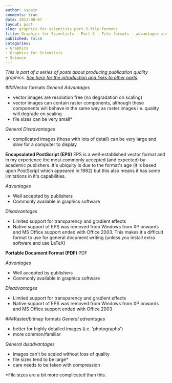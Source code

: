 ```yaml
---
author: sspain
comments: true
date: 2013-08-07 
layout: post
slug: graphics-for-scientists-part-3-file-formats
title: Graphics for Scientists - Part 3 - File formats - advantages and disadvantages
published: false
categories:
- Graphics
- Graphics for Scientists
- Science
---
```


_This is part of a series of posts about producing publication quality graphics. [See here for the introduction and links to other parts](http://sebspain.co.uk/2013/01/29/graphics-for-scientists-intro.html)._


###Vector formats
*General Advantages*

- vector images are resolution free (no degradation on scaling)
- vector images can contain raster components, although these components will behave in the same way as raster images i.e. quality will degrade on scaling
- file sizes can be very small*

*General Disadvantages*

- complicated images (those with lots of detail) can be very large and slow for a computer to display

**Encapsulated PostScript (EPS)**
EPS is a well-established vector format and in my experience the most commonly accepted (and expected) by academic publishers. It's ubiquity is due to the format's age (it is based upon PostScript which appeared in 1982) but this also means it has some limitations in it's capabilities.

*Advantages*

- Well accepted by publishers
- Commonly available in graphics software

*Disadvantages*

- Limited support for transparency and gradient effects 
- Native support of EPS was removed from Windows from XP onwards and MS Office support ended with Office 2003. This makes it a difficult format to use for general document writing (unless you install extra software and use LaTeX)

**Portable Document Format (PDF)**
PDF

*Advantages*

- Well accepted by publishers
- Commonly available in graphics software

*Disadvantages*

- Limited support for transparency and gradient effects 
- Native support of EPS was removed from Windows from XP onwards and MS Office support ended with Office 2003





###Raster/bitmap formats
*General advantages*

- better for highly detailed images (i.e. 'photographs')
- more common/familiar

*General disadvantages*

- images can't be scaled without loss of quality
- file sizes tend to be large*
- care needs to be taken with compression

*File sizes are a bit more complicated than this.
